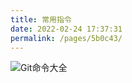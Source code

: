 ```yaml
---
title: 常用指令
date: 2022-02-24 17:37:31
permalink: /pages/5b0c43/
---
```

![Git命令大全](https://gitee.com/Chailar/image/raw/master/img/Git%E5%91%BD%E4%BB%A4%E5%A4%A7%E5%85%A8.jpg)

